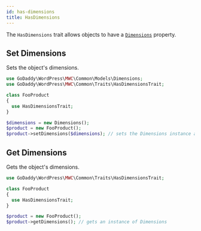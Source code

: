 ```yaml
---
id: has-dimensions
title: HasDimensions
---
```


The `HasDimensions` trait allows objects to have a [`Dimensions`](/models/weight) property.

## Set Dimensions

Sets the object's dimensions.

```php
use GoDaddy\WordPress\MWC\Common\Models\Dimensions;
use GoDaddy\WordPress\MWC\Common\Traits\HasDimensionsTrait;

class FooProduct
{
  use HasDimensionsTrait;
}

$dimensions = new Dimensions();
$product = new FooProduct();
$product->setDimensions($dimensions); // sets the Dimensions instance and returns self
```

## Get Dimensions

Gets the object's dimensions.

```php
use GoDaddy\WordPress\MWC\Common\Traits\HasDimensionsTrait;

class FooProduct
{
  use HasDimensionsTrait;
}

$product = new FooProduct();
$product->getDimensions(); // gets an instance of Dimensions
```
